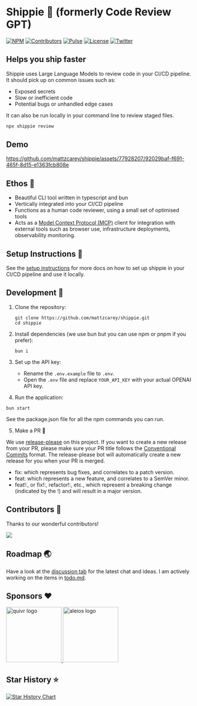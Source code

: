 # Shippie 🚢 (formerly Code Review GPT)

[![NPM][npm_badge]][npm]
[![Contributors][contributors_badge]][contributors]
[![Pulse][pulse_badge]][pulse]
[![License][license_badge]][license]
[![Twitter][twitter_badge]][twitter]

## Helps you ship faster

Shippie uses Large Language Models to review code in your CI/CD pipeline. It should pick up on common issues such as:

- Exposed secrets
- Slow or inefficient code
- Potential bugs or unhandled edge cases

It can also be run locally in your command line to review staged files.

```bash
npx shippie review
```

## Demo

https://github.com/mattzcarey/shippie/assets/77928207/92029baf-f691-465f-8d15-e1363fcb808e

## Ethos 💭

- Beautiful CLI tool written in typescript and bun
- Vertically integrated into your CI/CD pipeline
- Functions as a human code reviewer, using a small set of optimised tools
- Acts as a [Model Context Protocol (MCP)](https://modelcontextprotocol.io/) client for integration with external tools such as browser use, infrastructure deployments, observability monitoring.

## Setup Instructions 💫

See the [setup instructions](docs/setup.md) for more docs on how to set up shippie in your CI/CD pipeline and use it locally.

## Development 🔧

1. Clone the repository:

   ```shell
   git clone https://github.com/mattzcarey/shippie.git
   cd shippie
   ```

2. Install dependencies (we use bun but you can use npm or pnpm if you prefer):

   ```shell
   bun i
   ```

3. Set up the API key:
   - Rename the `.env.example` file to `.env`.
   - Open the `.env` file and replace `YOUR_API_KEY` with your actual OPENAI API key.

4. Run the application:

```shell
bun start
```

See the package.json file for all the npm commands you can run.

5. Make a PR 🎉

We use [release-please](https://github.com/googleapis/release-please) on this project. If you want to create a new release from your PR, please make sure your PR title follows the [Conventional Commits](https://www.conventionalcommits.org/en/v1.0.0/) format. The release-please bot will automatically create a new release for you when your PR is merged.

- fix: which represents bug fixes, and correlates to a patch version.
- feat: which represents a new feature, and correlates to a SemVer minor.
- feat!:, or fix!:, refactor!:, etc., which represent a breaking change (indicated by the !) and will result in a major version.

## Contributors 🙏

Thanks to our wonderful contributors!

<a href="https://github.com/mattzcarey/shippie/graphs/contributors">
  <img src="https://contrib.rocks/image?repo=mattzcarey/shippie" />
</a>

## Roadmap 🌏

Have a look at the [discussion tab](https://github.com/mattzcarey/shippie/discussions) for the latest chat and ideas. I am actively working on the items in [todo.md](todo.md).

## Sponsors ❤️

<a href="https://www.quivr.app/">
    <img src="https://github.com/mattzcarey/shippie/assets/77928207/30361248-3159-4535-8efb-b114989ae886" alt="quivr logo" width="150" height="150">
</a>

<a href="https://www.aleios.com/">
    <img src="https://github.com/mattzcarey/shippie/assets/77928207/a47c2460-b866-433f-a4c9-efb5737d4fed" alt="aleios logo" width="150" height="150">
</a>

## Star History ⭐️

[![Star History Chart](https://api.star-history.com/svg?repos=mattzcarey/shippie&type=Date)](https://star-history.com/#mattzcarey/shippie&Date)

<!-- Badges -->

[npm]: https://www.npmjs.com/package/shippie
[npm_badge]: https://img.shields.io/npm/dm/shippie.svg
[license]: https://opensource.org/licenses/MIT
[license_badge]: https://img.shields.io/github/license/mattzcarey/shippie.svg?color=blue&style=flat-square&ghcache=unused
[contributors]: https://github.com/mattzcarey/shippie/graphs/contributors
[contributors_badge]: https://img.shields.io/github/contributors/mattzcarey/shippie
[pulse]: https://github.com/mattzcarey/shippie/pulse
[pulse_badge]: https://img.shields.io/github/commit-activity/m/mattzcarey/shippie
[twitter]: https://twitter.com/intent/follow?screen_name=mattzcarey
[twitter_badge]: https://img.shields.io/twitter/follow/mattzcarey?style=social&logo=twitter
